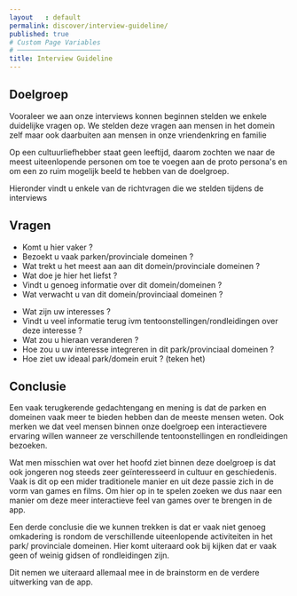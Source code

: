 ```yaml
---
layout   : default
permalink: discover/interview-guideline/
published: true
# Custom Page Variables
# ─────────────────────
title: Interview Guideline
---
```

<h2>Doelgroep</h2>

<p>Vooraleer we aan onze interviews konnen beginnen stelden we enkele duidelijke vragen op.
We stelden deze vragen aan mensen in het domein zelf maar ook daarbuiten aan mensen in onze vriendenkring en familie</p>

<p>Op een cultuurliefhebber staat geen leeftijd, daarom zochten we naar de meest uiteenlopende personen om toe te voegen aan de proto persona's en om een zo ruim mogelijk beeld te hebben van de doelgroep.</p>

<p>Hieronder vindt u enkele van de richtvragen die we stelden tijdens de interviews</p>

<h2>Vragen</h2>

<ul>
    <li>Komt u hier vaker ?</li>
    <li>Bezoekt u vaak parken/provinciale domeinen ?</li>
    <li>Wat trekt u het meest aan aan dit domein/provinciale domeinen ?</li>
    <li>Wat doe je hier het liefst ?</li>
    <li>Vindt u genoeg informatie over dit domein/domeinen ?</li>
    <li>Wat verwacht u van dit domein/provinciaal domeinen ?</li>
</ul>

<ul>
    <li>Wat zijn uw interesses ?</li>
    <li>Vindt u veel informatie terug ivm tentoonstellingen/rondleidingen over deze interesse ?</li>
    <li>Wat zou u hieraan veranderen ?</li>
    <li>Hoe zou u uw interesse integreren in dit park/provinciaal domeinen ?</li>
    <li>Hoe ziet uw ideaal park/domein eruit ? (teken het)</li>
</ul>

<h2>Conclusie</h2>

<p>Een vaak terugkerende gedachtengang en mening is dat de parken en domeinen vaak meer te bieden hebben dan de meeste mensen weten. Ook merken we dat veel mensen binnen onze doelgroep een interactievere ervaring willen wanneer ze verschillende tentoonstellingen en rondleidingen bezoeken.</p>

<p>Wat men misschien wat over het hoofd ziet binnen deze doelgroep is dat ook jongeren nog steeds zeer geïnteresseerd in cultuur en geschiedenis. Vaak is dit op een mider traditionele manier en uit deze passie zich in de vorm van games en films. Om hier op in te spelen zoeken we dus naar een manier om deze meer interactieve feel van games over te brengen in de app.</p> 

<p>Een derde conclusie die we kunnen trekken is dat er vaak niet genoeg omkadering is rondom de verschillende uiteenlopende activiteiten in het park/ provinciale domeinen. Hier komt uiteraard ook bij kijken dat er vaak geen of weinig gidsen of rondleidingen zijn.</p>

<p>Dit nemen we uiteraard allemaal mee in de brainstorm en de verdere uitwerking van de app.</p>